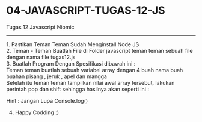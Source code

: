 # 04-JAVASCRIPT-TUGAS-12-JS
Tugas 12 Javascript Niomic
<hr>
1. Pastikan Teman Teman Sudah Menginstall Node JS
<br>
2. Teman - Teman Buatlah File di Folder javascript teman teman sebuah file dengan nama file tugas12.js
<br>
3. Buatlah Program Dengan Spesifikasi dibawah ini :
<br>
Teman teman buatlah sebuah variabel array dengan 4 buah nama buah buahan pisang , jeruk , apel dan mangga<br>
Setelah itu teman teman tampilkan nilai awal array tersebut, lakukan perintah pop dan shift sehingga hasilnya akan seperti ini :
<br>

Hint : Jangan Lupa Console.log()<br>

4. Happy Codding :)
